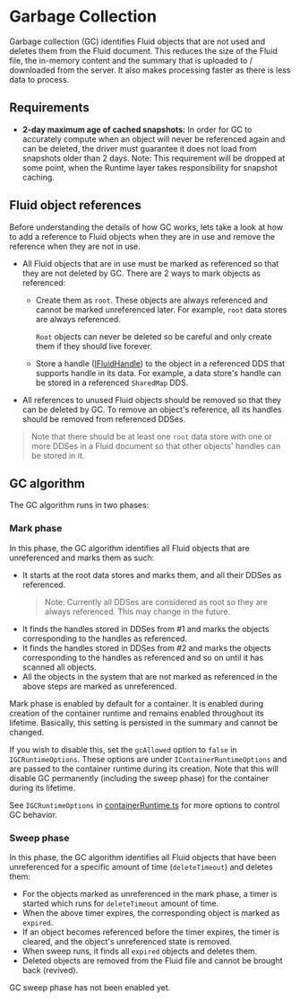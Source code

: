 # Garbage Collection
Garbage collection (GC) identifies Fluid objects that are not used and deletes them from the Fluid document. This reduces the size of the Fluid file, the in-memory content and the summary that is uploaded to / downloaded from the server. It also makes processing faster as there is less data to process.

## Requirements

- **2-day maximum age of cached snapshots:** In order for GC to accurately compute when an object will never be referenced again and can be deleted, the driver must guarantee it does not load from snapshots older than 2 days.  Note: This requirement will be dropped at some point, when the Runtime layer takes responsibility for snapshot caching.

## Fluid object references
Before understanding the details of how GC works, lets take a look at how to add a reference to Fluid objects when they are in use and remove the reference when they are not in use.

- All Fluid objects that are in use must be marked as referenced so that they are not deleted by GC. There are 2 ways to mark objects as referenced:
  - Create them as `root`. These objects are always referenced and cannot be marked unreferenced later. For example, `root` data stores are always referenced.

    `Root` objects can never be deleted so be careful and only create them if they should live forever.
  - Store a handle ([IFluidHandle](../../../common/lib/core-interfaces/src/handles.ts)) to the object in a referenced DDS that supports handle in its data. For example, a data store's handle can be stored in a referenced `SharedMap` DDS.
- All references to unused Fluid objects should be removed so that they can be deleted by GC. To remove an object's reference, all its handles should be removed from referenced DDSes.

> Note that there should be at least one `root` data store with one or more DDSes in a Fluid document so that other objects' handles can be stored in it.

## GC algorithm
The GC algorithm runs in two phases:

### Mark phase
In this phase, the GC algorithm identifies all Fluid objects that are unreferenced and marks them as such:
- It starts at the root data stores and marks them, and all their DDSes as referenced.
    > Note: Currently all DDSes are considered as root so they are always referenced. This may change in the future.
- It finds the handles stored in DDSes from #1 and marks the objects corresponding to the handles as referenced.
- It finds the handles stored in DDSes from #2 and marks the objects corresponding to the handles as referenced and so on until it has scanned all objects.
- All the objects in the system that are not marked as referenced in the above steps are marked as unreferenced.

Mark phase is enabled by default for a container. It is enabled during creation of the container runtime and remains enabled throughout its lifetime. Basically, this setting is persisted in the summary and cannot be changed.

If you wish to disable this, set the `gcAllowed` option to `false` in `IGCRuntimeOptions`. These options are under `IContainerRuntimeOptions` and are passed to the container runtime during its creation. Note that this will disable GC permanently (including the sweep phase) for the container during its lifetime.

See `IGCRuntimeOptions` in [containerRuntime.ts](./src/containerRuntime.ts) for more options to control GC behavior.

### Sweep phase
In this phase, the GC algorithm identifies all Fluid objects that have been unreferenced for a specific amount of time (`deleteTimeout`) and deletes them:
- For the objects marked as unreferenced in the mark phase, a timer is started which runs for `deleteTimeout` amount of time.
- When the above timer expires, the corresponding object is marked as `expired`.
- If an object becomes referenced before the timer expires, the timer is cleared, and the object's unreferenced state is removed.
- When sweep runs, it finds all `expired` objects and deletes them.
- Deleted objects are removed from the Fluid file and cannot be brought back (revived).

GC sweep phase has not been enabled yet.
